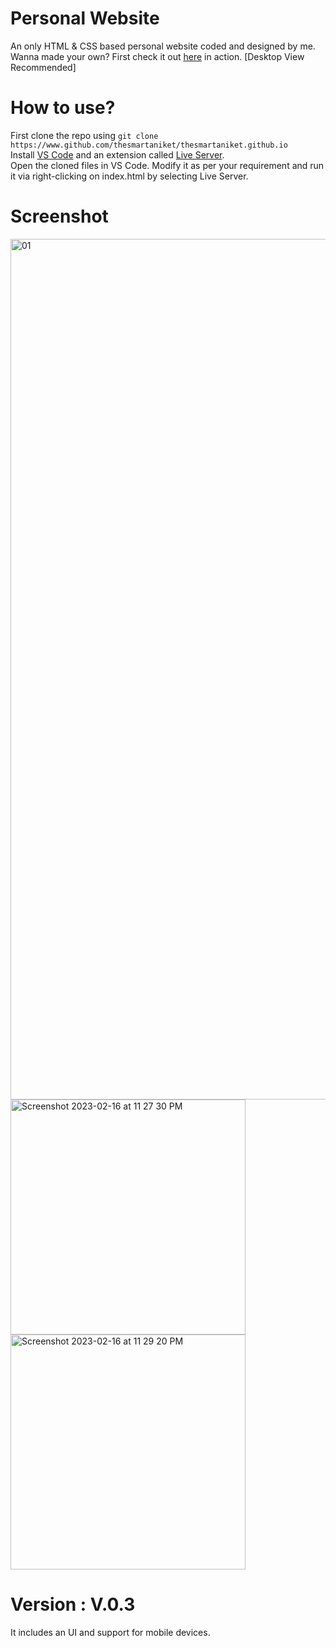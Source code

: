 # Personal Website
An only HTML & CSS based personal website coded and designed by me.<br>
Wanna made your own? First check it out [here](https://thesmartaniket.github.io) in action. [Desktop View Recommended]

# How to use?
First clone the repo using `git clone https://www.github.com/thesmartaniket/thesmartaniket.github.io`<br>
Install [VS Code](https://code.visualstudio.com/) and an extension called [Live Server](https://marketplace.visualstudio.com/items?itemName=ritwickdey.LiveServer).<br>
Open the cloned files in VS Code. Modify it as per your requirement and run it via right-clicking on index.html by selecting Live Server.<br>
# Screenshot
<img width="1377" alt="01" src="https://user-images.githubusercontent.com/97422997/218774830-5ab307a5-9f5f-4e52-a3f1-ecbfa54c4f63.png"><br>
<img width="376" alt="Screenshot 2023-02-16 at 11 27 30 PM" src="https://user-images.githubusercontent.com/97422997/219449754-0a6e6e32-4c20-48f7-b20d-bcbc8414d248.png"><img width="376" alt="Screenshot 2023-02-16 at 11 29 20 PM" src="https://user-images.githubusercontent.com/97422997/219449787-ac40b25b-eaf4-47d7-bdf8-f0b86c47b561.png">



# Version : V.0.3
It includes an UI and support for mobile devices.
